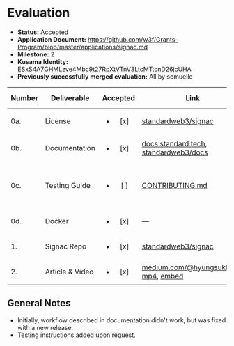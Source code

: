 # Evaluation

- **Status:** Accepted
- **Application Document:** https://github.com/w3f/Grants-Program/blob/master/applications/signac.md
- **Milestone:** 2
- **Kusama Identity:** [ESxS4A7GHMLzve4Mbc9t27RpXtVTnV3LtcMTtcnD26jcUHA](https://polkascan.io/pre/kusama/account/ESxS4A7GHMLzve4Mbc9t27RpXtVTnV3LtcMTtcnD26jcUHA)
- **Previously successfully merged evaluation:** All by semuelle

| Number | Deliverable     |        Accepted        | Link                                                                                                                                                                                                                                                                                                    | Evaluation Notes                            |
| ------ | --------------- | :--------------------: | ------------------------------------------------------------------------------------------------------------------------------------------------------------------------------------------------------------------------------------------------------------------------------------------------------- | ------------------------------------------- |
| 0a.    | License         | <ul><li>[x] </li></ul> | [standardweb3/signac](https://github.com/standardweb3/signac/blob/443b2c4619724000ea7393ac17828741a6ef8bfe/LICENSE)                                                                                                                                                                                     | Apache 2.0                                  |
| 0b.    | Documentation   | <ul><li>[x] </li></ul> | [docs.standard.tech](https://docs.standard.tech/developing/dapps/get_started/quickstart.html), [standardweb3/docs](https://github.com/standardweb3/docs/blob/c1fac48ca5c317f0fefdb411799886a893451e9c/developing/dapps/get_started/quickstart.md)                                                       | Installation + basic use case               |
| 0c.    | Testing Guide   | <ul><li>[ ] </li></ul> | [CONTRIBUTING.md](https://github.com/standardweb3/signac/blob/3e8681795a6c443dac7e789fca043fb0a8abdc8f/CONTRIBUTING.md#test-framework-codebase)                                                                                                                                                         | Good setup, testing and contribution guide. |
| 0d.    | Docker          | <ul><li>[x] </li></ul> | —                                                                                                                                                                                                                                                                                                       | No docker required                          |
| 1.     | Signac Repo     | <ul><li>[x] </li></ul> | [standardweb3/signac](https://github.com/standardweb3/signac/tree/443b2c4619724000ea7393ac17828741a6ef8bfe)                                                                                                                                                                                             | —                                           |
| 2.     | Article & Video | <ul><li>[x] </li></ul> | [medium.com/@hyungsukkang](https://medium.com/@hyungsukkang/introducing-signac-a65a317f4794), [mp4](https://d1ojo8timi1ak8.cloudfront.net/df44e561-1d10-4fab-8a31-ebc0c4a877ea/mp4/6331629ffa4182d5e22002e2.mp4), [embed](https://docs.standard.tech/developing/dapps/get_started/quickstart.html#demo) | —                                           |

## General Notes

- Initially, workflow described in documentation didn't work, but was fixed with a new release.
- Testing instructions added upon request.
